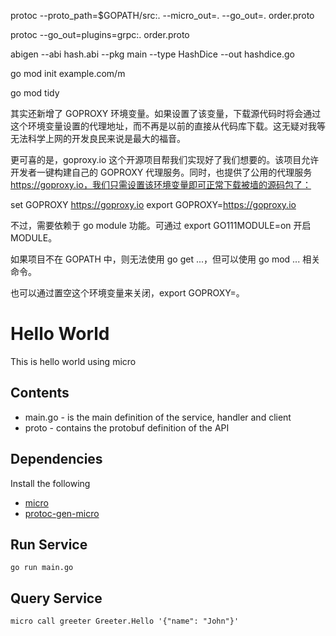 protoc --proto_path=$GOPATH/src:. --micro_out=. --go_out=. order.proto

protoc --go_out=plugins=grpc:. order.proto



abigen --abi hash.abi --pkg main --type HashDice --out hashdice.go



go mod init example.com/m

go mod tidy

其实还新增了 GOPROXY 环境变量。如果设置了该变量，下载源代码时将会通过这个环境变量设置的代理地址，而不再是以前的直接从代码库下载。这无疑对我等无法科学上网的开发良民来说是最大的福音。

更可喜的是，goproxy.io 这个开源项目帮我们实现好了我们想要的。该项目允许开发者一键构建自己的 GOPROXY 代理服务。同时，也提供了公用的代理服务 https://goproxy.io，我们只需设置该环境变量即可正常下载被墙的源码包了：

 set GOPROXY https://goproxy.io
 export GOPROXY=https://goproxy.io 
 
 
 
不过，需要依赖于 go module 功能。可通过 export GO111MODULE=on 开启 MODULE。

如果项目不在 GOPATH 中，则无法使用 go get ...，但可以使用 go mod ... 相关命令。

也可以通过置空这个环境变量来关闭，export GOPROXY=。




# Hello World

This is hello world using micro

## Contents

- main.go - is the main definition of the service, handler and client
- proto - contains the protobuf definition of the API

## Dependencies

Install the following

- [micro](https://github.com/micro/micro)
- [protoc-gen-micro](https://github.com/micro/protoc-gen-micro)

## Run Service

```shell
go run main.go
```

## Query Service

```
micro call greeter Greeter.Hello '{"name": "John"}'
```
